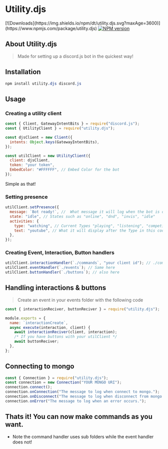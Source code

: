 # Utility.djs

<div align="centre">
 <a herf="https://www.npmjs.com/package/@ghostdevdbd/simply.djs">[![Downloads](https://img.shields.io/npm/dt/utility.djs.svg?maxAge=3600)](https://www.npmjs.com/package/utility.djs)<a/>
  <a href="https://www.npmjs.com/package/utility.djs"><img src="https://img.shields.io/npm/v/utility.djs.svg?maxAge=3600" alt="NPM version" /></a>  
<div>

## About Utility.djs

> Made for setting up a discord.js bot in the quickest way!

## Installation

```css
npm install utility.djs discord.js
```

## Usage

### Creating a utility client

```js
const { Client, GatewayIntentBits } = require("discord.js");
const { UtilityClient } = require("utility.djs");

const djsClient = new Client({
  intents: Object.keys(GatewayIntentBits),
});

const utilClient = new UtilityClient({
  client: djsClient,
  token: "your token",
  EmbedColor: "#FFFFFF", // Embed Color for the bot
});
```

Simple as that!

### Setting presence

```js
utilClient.setPresence({
  message: `Bot ready!`, //  What message it will log when the bot is online
  state: "idle", // States such as "online", "dnd", "invis", "idle"
  activities: {
    type: "watching", // Current Types "playing", "listening", "competing", "watching"
    text: "youtube", // What it will display after the Type in this code it would display Watching youtube
  },
});
```

### Creating Event, Interaction, Button handlers

```js
utilClient.interactionHandler(`./commands`, "your client id"); // ./commands is the path. FS TYPE PATH
utilClient.eventHandler(`./events`); // Same here
utilClient.buttonHandler(`./buttons`); // also here
```

## Handling interactions & buttons

> Create an event in your events folder with the following code

```js
const { interactionReciver, buttonReciver } = require("utility.djs");

module.exports = {
  name: `interactionCreate`,
  async execute(interaction, client) {
    await interactionReciver(client, interaction);
    /* If you have buttons with your utilClient */
    await buttonReciver;
  },
};
```

## Connecting to mongo

```js
const { Connection } = require("utility.djs");
const connection = new Connection("YOUR MONGO URI");
connection.connect();
connection.onConnection("The message to log when connect to mongo.");
connection.onDisconnect("The message to log when disconnect from mongo.");
connection.onError("The message to log when an error occurs.");
```

## Thats it! You can now make commands as you want.

- Note the command handler uses sub folders while the event handler does not!
